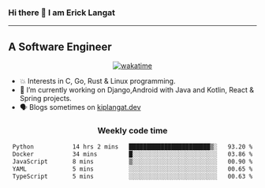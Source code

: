 ### Hi there 👋 I am Erick Langat
---
## A Software Engineer

<div align="center">
  
[![wakatime](https://wakatime.com/badge/user/55eadf42-c1c5-4930-b153-72952ac5ca5c.svg)](https://wakatime.com/@55eadf42-c1c5-4930-b153-72952ac5ca5c)

</div>

<!--
**elkiplangat/elkiplangat** is a ✨ _special_ ✨ repository because its `README.md` (this file) appears on your GitHub profile.

Here are some ideas to get you started:

- 🔭 I’m currently working on ...
- 🌱 I’m currently learning ...
- 👯 I’m looking to collaborate on ...
- 🤔 I’m looking for help with ...
- 💬 Ask me about ...
- 📫 How to reach me: ...
- 😄 Pronouns: ...
- ⚡ Fun fact: ...
-->
- 💥 Interests in C, Go, Rust & Linux programming. 
- 🔭 I’m currently working on Django,Android with Java and Kotlin, React & Spring projects.
-  🗣️ Blogs sometimes on [kiplangat.dev](https://kiplangat.dev)

<div align="center">
  <h3> Weekly code time </h3>

<!--START_SECTION:waka-->

```txt
Python           14 hrs 2 mins   ███████████████████████▒░   93.20 %
Docker           34 mins         █░░░░░░░░░░░░░░░░░░░░░░░░   03.86 %
JavaScript       8 mins          ▒░░░░░░░░░░░░░░░░░░░░░░░░   00.90 %
YAML             5 mins          ░░░░░░░░░░░░░░░░░░░░░░░░░   00.65 %
TypeScript       5 mins          ░░░░░░░░░░░░░░░░░░░░░░░░░   00.63 %
```

<!--END_SECTION:waka-->

</div>
